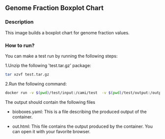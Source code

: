 ## Genome Fraction Boxplot Chart

### Description

This image builds a boxplot chart for genome fraction values.

### How to run?

You can make a test run by running the following steps:

1.Unzip the following 'test.tar.gz' package:

~~~BASH
tar xzvf test.tar.gz
~~~

2.Run the following command:

~~~BASH
docker run -v $(pwd)/test/input:/cami/test  -v $(pwd)/test/output:/output  pbelmann/genome-fraction-boxplot /project/box_plot.r /cami/test/commits_info.tsv runs_per_reference 
~~~

The output should contain the following files

* bioboxes.yaml: This is a file describing the produced output of the container.

* out.html: This file contains the output produced by the container. You can open it with your favorite browser.
